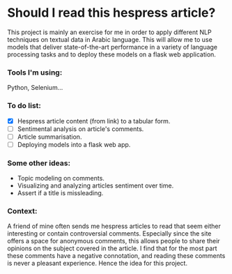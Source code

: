 # Should I read this hespress article?
This project is mainly an exercise for me in order to apply different NLP techniques on textual data in Arabic language. This will allow me to use models that deliver state-of-the-art performance in a variety of language processing tasks and to deploy these models on a flask web application.

### Tools I'm using:
Python, Selenium...

### To do list:
- [x] Hespress article content (from link) to a tabular form.
- [ ] Sentimental analysis on article's comments.
- [ ] Article summarisation.
- [ ] Deploying models into a flask web app.

### Some other ideas:
- Topic modeling on comments.
- Visualizing and analyzing articles sentiment over time.
- Assert if a title is missleading.


### Context:
A friend of mine often sends me hespress articles to read that seem either interesting or contain controversial comments. Especially since the site offers a space for anonymous comments, this allows people to share their opinions on the subject covered in the article. I find that for the most part these comments have a negative connotation, and reading these comments is never a pleasant experience. Hence the idea for this project.
